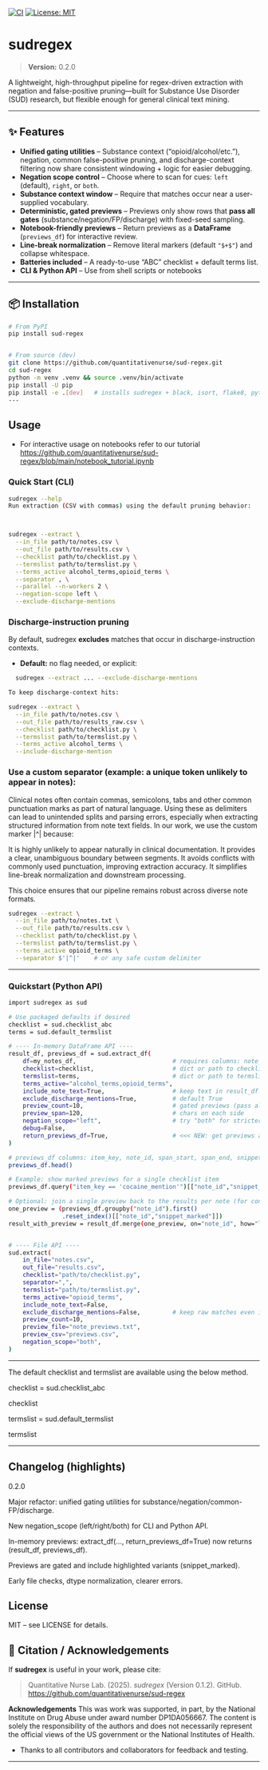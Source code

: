 [![CI](https://github.com/quantitativenurse/sud-regex/actions/workflows/lint.yml/badge.svg)](https://github.com/quantitativenurse/sud-regex/actions)
[![License: MIT](https://img.shields.io/badge/License-MIT-yellow.svg)](LICENSE)

# sudregex

> **Version:** 0.2.0

A lightweight, high-throughput pipeline for regex-driven extraction with negation and false-positive pruning—built for Substance Use Disorder (SUD) research, but flexible enough for general clinical text mining.

---

## ✨ Features

- **Unified gating utilities** – Substance context (“opioid/alcohol/etc.”), negation, common false-positive pruning, and discharge-context filtering now share consistent windowing + logic for easier debugging.
- **Negation scope control** – Choose where to scan for cues: `left` (default), `right`, or `both`.
- **Substance context window** – Require that matches occur near a user-supplied vocabulary.
- **Deterministic, gated previews** – Previews only show rows that **pass all gates** (substance/negation/FP/discharge) with fixed-seed sampling.
- **Notebook-friendly previews** – Return previews as a **DataFrame** (`previews_df`) for interactive review.
- **Line-break normalization** – Remove literal markers (default `"$+$"`) and collapse whitespace.
- **Batteries included** – A ready-to-use “ABC” checklist + default terms list.
- **CLI & Python API** – Use from shell scripts or notebooks
---


## 📦 Installation

```bash
# From PyPI
pip install sud-regex


# From source (dev)
git clone https://github.com/quantitativenurse/sud-regex.git
cd sud-regex
python -m venv .venv && source .venv/bin/activate
pip install -U pip
pip install -e .[dev]   # installs sudregex + black, isort, flake8, pytest, etc.
---
```

## Usage
- For interactive usage on notebooks refer to our tutorial <https://github.com/quantitativenurse/sud-regex/blob/main/notebook_tutorial.ipynb>

### Quick Start (CLI)

```bash
sudregex --help
Run extraction (CSV with commas) using the default pruning behavior:



sudregex --extract \
  --in_file path/to/notes.csv \
  --out_file path/to/results.csv \
  --checklist path/to/checklist.py \
  --termslist path/to/termslist.py \
  --terms_active alcohol_terms,opioid_terms \
  --separator , \
  --parallel --n-workers 2 \
  --negation-scope left \
  --exclude-discharge-mentions

```
### Discharge-instruction pruning

By default, sudregex **excludes** matches that occur in discharge-instruction contexts.

- **Default:** no flag needed, or explicit:
```bash
  sudregex --extract ... --exclude-discharge-mentions

To keep discharge-context hits:

sudregex --extract \
  --in_file path/to/notes.csv \
  --out_file path/to/results_raw.csv \
  --checklist path/to/checklist.py \
  --termslist path/to/termslist.py \
  --terms_active alcohol_terms \
  --include-discharge-mention
```

### Use a custom separator (example: a unique token unlikely to appear in notes):

Clinical notes often contain commas, semicolons, tabs and other common punctuation marks as part of natural language. Using these as delimiters can lead to unintended splits and parsing errors, especially when extracting structured information from note text fields.
In our work, we use the custom marker |^| because:

  It is highly unlikely to appear naturally in clinical documentation.
  It provides a clear, unambiguous boundary between segments.
  It avoids conflicts with commonly used punctuation, improving extraction accuracy.
  It simplifies line-break normalization and downstream processing.

This choice ensures that our pipeline remains robust across diverse note formats.
```bash
sudregex --extract \
  --in_file path/to/notes.txt \
  --out_file path/to/results.csv \
  --checklist path/to/checklist.py \
  --termslist path/to/termslist.py \
  --terms_active opioid_terms \
  --separator $'|^|'    # or any safe custom delimiter
```
---

### Quickstart (Python API)
```bash
import sudregex as sud

# Use packaged defaults if desired
checklist = sud.checklist_abc
terms = sud.default_termslist

# ---- In-memory DataFrame API ----
result_df, previews_df = sud.extract_df(
    df=my_notes_df,                           # requires columns: note_id, note_text
    checklist=checklist,                      # dict or path to checklist.py (must define `checklist`)
    termslist=terms,                          # dict or path to termslist.py (must define groups)
    terms_active="alcohol_terms,opioid_terms",
    include_note_text=True,                   # keep text in result_df if you want to eyeball later
    exclude_discharge_mentions=True,          # default True
    preview_count=10,                         # gated previews (pass all checks)
    preview_span=120,                         # chars on each side
    negation_scope="left",                    # try "both" for stricter negation
    debug=False,
    return_previews_df=True,                  # <<< NEW: get previews as a DataFrame
)

# previews_df columns: item_key, note_id, span_start, span_end, snippet, snippet_marked
previews_df.head()

# Example: show marked previews for a single checklist item
previews_df.query("item_key == 'cocaine_mention'")[["note_id","snippet_marked"]].head(10)

# Optional: join a single preview back to the results per note (for convenience)
one_preview = (previews_df.groupby("note_id").first()
               .reset_index()[["note_id","snippet_marked"]])
result_with_preview = result_df.merge(one_preview, on="note_id", how="left")


# ---- File API ----
sud.extract(
    in_file="notes.csv",
    out_file="results.csv",
    checklist="path/to/checklist.py",
    separator=",",
    termslist="path/to/termslist.py",
    terms_active="opioid_terms",
    include_note_text=False,
    exclude_discharge_mentions=False,         # keep raw matches even in discharge contexts
    preview_count=10,
    preview_file="note_previews.txt",
    preview_csv="previews.csv",
    negation_scope="both",
)


```
---

The default checklist and termslist are available using the below method. 

checklist = sud.checklist_abc

checklist

termslist = sud.default_termslist

termslist 

---

## Changelog (highlights)

0.2.0

Major refactor: unified gating utilities for substance/negation/common-FP/discharge.

New negation_scope (left/right/both) for CLI and Python API.

In-memory previews: extract_df(..., return_previews_df=True) now returns (result_df, previews_df).

Previews are gated and include highlighted variants (snippet_marked).

Early file checks, dtype normalization, clearer errors.

## License 
MIT – see LICENSE for details.

## 📣 Citation / Acknowledgements

If **sudregex** is useful in your work, please cite:

> Quantitative Nurse Lab. (2025). *sudregex* (Version 0.1.2). GitHub. https://github.com/quantitativenurse/sud-regex

**Acknowledgements**
This was work was supported, in part, by the National Institute on Drug Abuse under award number DP1DA056667. The content is solely the responsibility of the authors and does not necessarily represent the official views of the US government or the National Institutes of Health.


- Thanks to all contributors and collaborators for feedback and testing.
---
